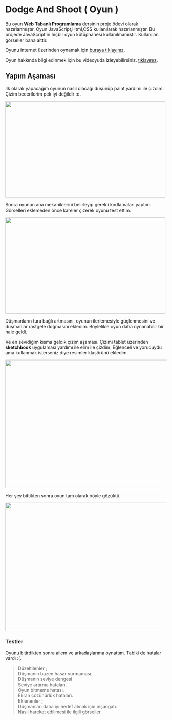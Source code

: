 # Dodge And Shoot ( Oyun )
Bu oyun **Web Tabanlı Programlama** dersinin proje ödevi olarak hazırlanmıştır. Oyun JavaScript,Html,CSS kullanılarak hazırlanmıştır. Bu projede JavaScript'in hiçbir oyun kütüphanesi kullanılmamıştır. Kullanılan görseller bana aittir.

Oyunu internet üzerinden oynamak için [buraya tıklayınız](http://dodgeandshoot.eu5.org/).

Oyun hakkında bilgi edinmek için bu videoyuda izleyebilirsiniz. [tıklayınız](https://www.youtube.com/watch?v=I1MFfeqhGWo).

## Yapım Aşaması

İlk olarak yapacağım oyunun nasıl olacağı düşünüp paint yardımı ile çizdim. Çizim becerilerim pek iyi değildir :d.

<img src="https://user-images.githubusercontent.com/89478740/235720569-d5224c45-8b5e-4158-9413-16d60c27fd42.png"  style="height: 300px; width:500px;">


Sonra oyunun ana mekaniklerini belirleyip gerekli kodlamaları yaptım. Görselleri eklemeden önce kareler çizerek oyunu test ettim.

<img src="https://user-images.githubusercontent.com/89478740/235720799-dcd2f09b-a8ec-4a14-8774-fe9a42828e17.png"  style="height: 300px; width:500px;">

Düşmanların tura bağlı artmasını, oyunun ilerlemesiyle güçlenmesini ve düşmanlar rastgele doğmasını  ekledim. Böylelikle oyun daha oynanabilir bir hale geldi.

Ve en sevidiğim kısma geldik çizim aşaması. Çizimi tablet üzerinden **sketchbook** uygulaması yardımı ile elim ile çizdim. Eğlenceli ve yorucuydu ama kullanmak isterseniz diye resimler klasörünü ekledim.

<img src="https://user-images.githubusercontent.com/89478740/235720940-fe23a3ed-c855-4a47-b682-62211b0ba499.png"  style="height: 400px; width:900px;">

Her şey bittikten sonra oyun tam olarak böyle gözüktü.

<img src="https://user-images.githubusercontent.com/89478740/235721211-d43eb3b9-844b-4d8d-bebb-7a6336965532.png"  style="height: 400px; width:800px;">

### Testler
Oyunu bitirdikten sonra ailem ve arkadaşlarıma oynattım. Tabiki de hatalar vardı :(.
> Düzeltilenler ; <br>
> Düşmanın bazen hasar vurmaması.<br>
> Düşmanın seviye dengesi<br>
> Seviye artırma hataları.<br>
> Oyun bitmeme hatası.<br>
> Ekran çözünürlük hataları.<br>
> Eklenenler ; <br>
> Düşmanları daha iyi hedef almak için nişangah.<br>
> Nasıl hareket edilimesi ile ilgili görseller.
